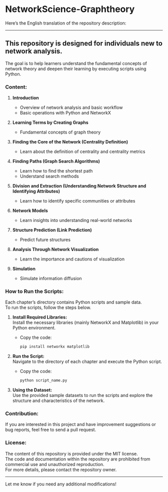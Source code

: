 # NetworkScience-Graphtheory

Here’s the English translation of the repository description:

---

## This repository is designed for individuals new to network analysis.
The goal is to help learners understand the fundamental concepts of network theory and deepen their learning by executing scripts using Python.

### Content:
1. **Introduction**  
    - Overview of network analysis and basic workflow  
    - Basic operations with Python and NetworkX  

2. **Learning Terms by Creating Graphs**  
    - Fundamental concepts of graph theory  

3. **Finding the Core of the Network (Centrality Definition)**  
    - Learn about the definition of centrality and centrality metrics  

4. **Finding Paths (Graph Search Algorithms)**  
    - Learn how to find the shortest path  
    - Understand search methods  

5. **Division and Extraction (Understanding Network Structure and Identifying Attributes)**  
    - Learn how to identify specific communities or attributes  

6. **Network Models**  
    - Learn insights into understanding real-world networks  

7. **Structure Prediction (Link Prediction)**  
    - Predict future structures  

8. **Analysis Through Network Visualization**  
    - Learn the importance and cautions of visualization  

9. **Simulation**  
    - Simulate information diffusion  

### How to Run the Scripts:
Each chapter’s directory contains Python scripts and sample data.  
To run the scripts, follow the steps below.

1. **Install Required Libraries:**  
   Install the necessary libraries (mainly NetworkX and Matplotlib) in your Python environment.  
   - Copy the code:  
     ```bash
     pip install networkx matplotlib
     ```

2. **Run the Script:**  
   Navigate to the directory of each chapter and execute the Python script.  
   - Copy the code:  
     ```bash
     python script_name.py
     ```

3. **Using the Dataset:**  
   Use the provided sample datasets to run the scripts and explore the structure and characteristics of the network.

### Contribution:
If you are interested in this project and have improvement suggestions or bug reports, feel free to send a pull request.

### License:
The content of this repository is provided under the MIT license.  
The code and documentation within the repository are prohibited from commercial use and unauthorized reproduction.  
For more details, please contact the repository owner.

--- 

Let me know if you need any additional modifications!
